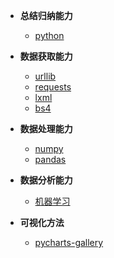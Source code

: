 * **总结归纳能力**

  - [python](</python/main>)

* **数据获取能力**
  
  - [urllib](</urllib/main>)
  - [requests](</requests/main>)
  - [lxml](</lxml/main>)
  - [bs4](</bs4/main>)
  
* **数据处理能力**
  
  - [numpy](</numpy/main>)
  - [pandas](</pandas/main>)
  
* **数据分析能力**
  - [机器学习](</ML/main>)

* **可视化方法**
  - [pycharts-gallery](</pycharts/README>)
